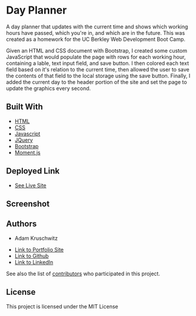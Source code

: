 # Day Planner

A day planner that updates with the current time and shows which working hours have passed, which you're in, and which are in the future. This was created as a homework for the UC Berkley Web Development Boot Camp. 

Given an HTML and CSS document with Bootstrap, I created some custom JavaScript that would populate the page with rows for each working hour, containing a lable, text input field, and save button. I then colored each text field based on it's relation to the current time, then allowed the user to save the contents of that field to the local storage using the save button. Finally, I added the current day to the header portion of the site and set the page to update the graphics every second.


## Built With

* [HTML](https://developer.mozilla.org/en-US/docs/Web/HTML)
* [CSS](https://developer.mozilla.org/en-US/docs/Web/CSS)
* [Javascript](https://developer.mozilla.org/en-US/docs/Web/JavaScript)
* [JQuery](https://jquery.com/)
* [Bootstrap](https://getbootstrap.com/)
* [Moment.js](https://momentjs.com/)

## Deployed Link

* [See Live Site](https://adamkruschwitz.github.io/day-planner/)

## Screenshot


## Authors

* Adam Kruschwitz

- [Link to Portfolio Site](https://adamkruschwitz.github.io/Portfolio/)
- [Link to Github](https://github.com/AdamKruschwitz)
- [Link to LinkedIn](https://www.linkedin.com/li/AdamKruschwitz)

See also the list of [contributors](https://github.com/AdamKruschwitz/day-planner/contributors) who participated in this project.

## License

This project is licensed under the MIT License 